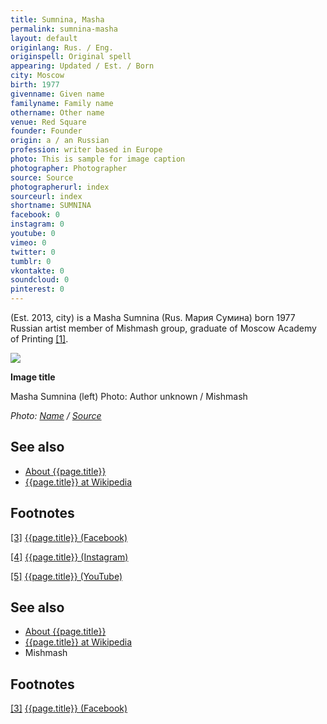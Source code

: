 ```yaml
---
title: Sumnina, Masha
permalink: sumnina-masha
layout: default
originlang: Rus. / Eng.
originspell: Original spell
appearing: Updated / Est. / Born
city: Moscow
birth: 1977
givenname: Given name
familyname: Family name
othername: Other name
venue: Red Square
founder: Founder
origin: a / an Russian
profession: writer based in Europe
photo: This is sample for image caption
photographer: Photographer
source: Source
photographerurl: index
sourceurl: index
shortname: SUMNINA
facebook: 0
instagram: 0
youtube: 0
vimeo: 0
twitter: 0
tumblr: 0
vkontakte: 0
soundcloud: 0
pinterest: 0
---
```


(Est. 2013, city) is a Masha Sumnina (Rus. Мария Сумина) born 1977 Russian artist member of Mishmash group, graduate of Moscow Academy of Printing <span id="a1">[\[1\]](#f1)</span>.

![](/encyclopedia/images/image-name.jpg)

**Image title**

Masha Sumnina (left)
Photo: Author unknown / Mishmash

*Photo: [Name](index) / [Source](index)*


## See also

+ [About {{page.title}}](index)
+ [{{page.title}} at Wikipedia](index)

## Footnotes

[[3]](#a3) <span id="f3"></span> [{{page.title}} (Facebook)](index)

[[4]](#a4) <span id="f4"></span> [{{page.title}} (Instagram)](index)

[[5]](#a5) <span id="f5"></span> [{{page.title}} (YouTube)](index)


## See also

+ [About {{page.title}}](index)
+ [{{page.title}} at Wikipedia](index)
+ Mishmash

## Footnotes

[[3]](#a3) <span id="f3"></span> [{{page.title}} (Facebook)](index)
